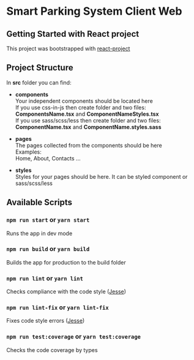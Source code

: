 # Smart Parking System Client Web

## Getting Started with React project
This project was bootstrapped with [react-project](https://github.com/Ermolaev-Inc/react-project)

## Project Structure
In **src** folder you can find:
- **components** <br>
  Your independent components should be located here <br>
  If you use css-in-js then create folder and two files: <br>
  **ComponentsName.tsx** and **ComponentNameStyles.tsx** <br>
  If you use sass/scss/less then create folder and two files: <br> 
  **ComponentName.tsx** and **ComponentName.styles.sass** <br>
  
- **pages** <br>
  The pages collected from the components should be here <br>
  Examples: <br>
  Home, About, Contacts ...
- **styles** <br>
  Styles for your pages should be here. It can be styled component or sass/scss/less
  
## Available Scripts
### `npm run start` or `yarn start`
Runs the app in dev mode

### `npm run build` or `yarn build`
Builds the app for production to the build folder

### `npm run lint` or `yarn lint`
Checks compliance with the code style ([Jesse](https://github.com/ErmolaevID/Jesse))

### `npm run lint-fix` or `yarn lint-fix`
Fixes code style errors ([Jesse](https://github.com/ErmolaevID/Jesse))

### `npm run test:coverage` or `yarn test:coverage`
Checks the code coverage by types
